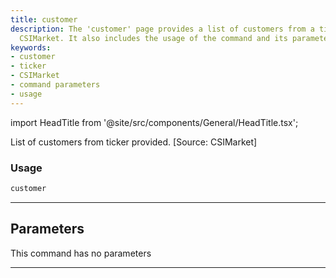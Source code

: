 ```yaml
---
title: customer
description: The 'customer' page provides a list of customers from a ticker source,
  CSIMarket. It also includes the usage of the command and its parameters.
keywords:
- customer
- ticker
- CSIMarket
- command parameters
- usage
---
```


import HeadTitle from '@site/src/components/General/HeadTitle.tsx';

<HeadTitle title="stocks/dd/customer - Reference | OpenBB Terminal Docs" />

List of customers from ticker provided. [Source: CSIMarket]

### Usage

```python
customer
```

---

## Parameters

This command has no parameters


---
